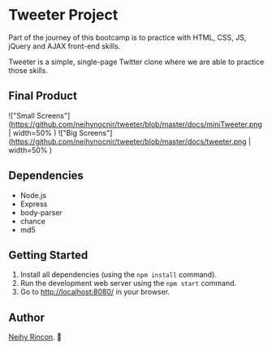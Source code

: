 # Tweeter Project

Part of the journey of this bootcamp is to practice with HTML, CSS, JS, jQuery and AJAX front-end skills.

Tweeter is a simple, single-page Twitter clone where we are able to practice those skills.


## Final Product

!["Small Screens"](https://github.com/neihynocnir/tweeter/blob/master/docs/miniTweeter.png | width=50% )
!["Big Screens"](https://github.com/neihynocnir/tweeter/blob/master/docs/tweeter.png | width=50% )

## Dependencies

- Node.js
- Express
- body-parser
- chance
- md5

## Getting Started

1. Install all dependencies (using the `npm install` command).
2. Run the development web server using the  `npm start` command.
3. Go to <http://localhost:8080/> in your browser.


## Author

[Neihy Rincon](neihy.rincon@gmail.com). :dizzy:
